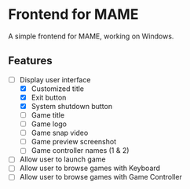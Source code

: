 # Frontend for MAME

A simple frontend for MAME,
working on Windows.

## Features

- [ ] Display user interface
    - [x] Customized title
    - [x] Exit button
    - [x] System shutdown button
    - [ ] Game title
    - [ ] Game logo
    - [ ] Game snap video
    - [ ] Game preview screenshot
    - [ ] Game controller names (1 & 2)
- [ ] Allow user to launch game
- [ ] Allow user to browse games with Keyboard
- [ ] Allow user to browse games with Game Controller
